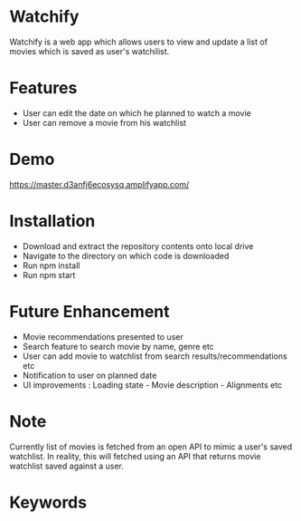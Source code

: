 # Watchify

Watchify is a web app which allows users to view and update a list of movies which is saved as user's watchilist.

# Features

- User can edit the date on which he planned to watch a movie
- User can remove a movie from his watchlist

# Demo

https://master.d3anfj6ecosysq.amplifyapp.com/

# Installation

- Download and extract the repository contents onto local drive
- Navigate to the directory on which code is downloaded
- Run npm install
- Run npm start

# Future Enhancement

- Movie recommendations presented to user
- Search feature to search movie by name, genre etc
- User can add movie to watchlist from search results/recommendations etc
- Notification to user on planned date
- UI improvements : Loading state - Movie description - Alignments etc

# Note

Currently list of movies is fetched from an open API to mimic a user's saved watchlist. In reality, this will fetched using an API that returns movie watchlist saved against a user.

# Keywords
